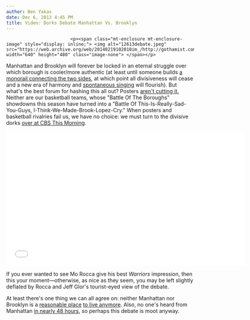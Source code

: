 ```yaml
---
author: Ben Yakas
date: Dec 6, 2013 4:45 PM
title: Video: Dorks Debate Manhattan Vs. Brooklyn
---
```



                            
                            
                            
                            <p><span class="mt-enclosure mt-enclosure-image" style="display: inline;"> <img alt="12613debate.jpeg" src="https://web.archive.org/web/20140219102010im_/http://gothamist.com/attachments/byakas/12613debate.jpeg" width="640" height="480" class="image-none"> </span></p>

<p>Manhattan and Brooklyn will forever be locked in an eternal struggle over which borough is cooler/more authentic (at least until someone builds <a href="https://web.archive.org/web/20140219102010/http://gothamist.com/2013/10/24/photos_dope_street_art_courtesy_of.php">a monorail connecting the two sides</a>, at which point all divisiveness will cease and a new era of harmony and <a href="https://web.archive.org/web/20140219102010/http://www.youtube.com/watch?v=AEZjzsnPhnw">spontaneous singing</a> will flourish). But what&apos;s the best forum for hashing this all out? Posters <a href="https://web.archive.org/web/20140219102010/http://gothamist.com/2011/05/26/brooklyn_vs_manhattan_the_posters.php">aren&apos;t cutting it.</a> Neither are our basketball teams, whose &quot;Battle Of The Boroughs&quot; showdowns this season have turned into a &quot;Battle Of This-Is-Really-Sad-You-Guys, I-Think-We-Made-Brook-Lopez-Cry.&quot; When posters and basketball rivalries fail us, we have no choice: we must turn to the divisive dorks <a href="https://web.archive.org/web/20140219102010/http://www.cbsnews.com/videos/battle-of-the-boroughs-is-brooklyn-or-manhattan-tops/">over at CBS This Morning</a>.</p>

<p><iframe width="640" height="360" src="//web.archive.org/web/20140219102010if_/http://www.youtube.com/embed/3Cgx5S3AWIE" frameborder="0" allowfullscreen></iframe></p>

<p>If you ever wanted to see Mo Rocca give his best <em>Warriors</em> impression, then this your moment&#x2014;otherwise, as nice as they seem, you may be left slightly deflated by Rocca and Jeff Glor&apos;s tourist-eyed view of the debate. </p>

<p>At least there&apos;s one thing we can all agree on: neither Manhattan nor Brooklyn is a <a href="https://web.archive.org/web/20140219102010/http://gothamist.com/2013/08/08/skyrocketing_brooklyn_rents_close_i.php">reasonable place</a> <a href="https://web.archive.org/web/20140219102010/http://gothamist.com/tags/rent">to live anymore</a>. Also, no one&apos;s heard from Manhattan <a href="https://web.archive.org/web/20140219102010/http://gothamist.com/2013/12/05/manhattan_is_no_more.php">in nearly 48 hours</a>, so perhaps this debate is moot anyway.</p>
                            
                            
                            